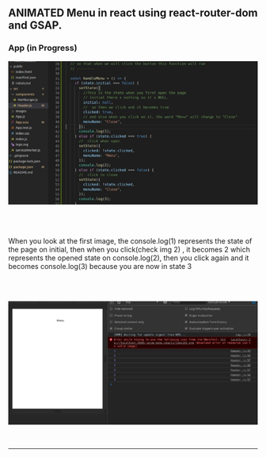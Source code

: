 ## ANIMATED Menu in react using react-router-dom and GSAP.

### App (in Progress)

![preview](./src/images-readme/anima-dropdown1.jpg)

<br>
<br>

<p>When you look at the first image, the console.log(1) represents the state of the page on initial,
then when you click(check img 2) , it becomes 2 which represents the opened state on console.log(2), then you click again
and it becomes console.log(3) because you are now in state 3 </p>

<br>
<br>

![preview](./src/images-readme/anima-dropdown2.jpg)

<br>

<hr>

<!-- [<img src="./src/images-readme/anima-dropdown1.jpg">](https://youtu.be/7M7biQPpOs0) -->

<br>
<br>

